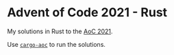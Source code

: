 # Advent of Code 2021 - Rust

My solutions in Rust to the [AoC 2021](https://adventofcode.com/2021).


Use [`cargo-aoc`](https://github.com/gobanos/cargo-aoc) to run the solutions.